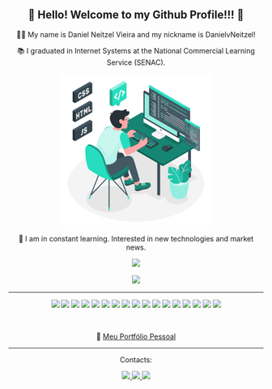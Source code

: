 <div align="center">
	<h2>👋 Hello! Welcome to my Github Profile!!! 🎉</h2>
	<p>👩‍💻 My name is Daniel Neitzel Vieira and my nickname is DanielvNeitzel!</p>
	<p>📚 I graduated in Internet Systems at the National Commercial Learning Service (SENAC).</p>
	<img width="300px" src="bg-two-r.png">
	<p>🚀 I am in constant learning. Interested in new technologies and market news.</p>
	<p align="center">
		<img src="https://github-readme-stats.vercel.app/api/top-langs?username=DanielvNeitzel&show_icons=true&hide_border=true&count_private=true&theme=vision-friendly-dark&title_color=7159c1&icon_color=7159c1&layout=compact" />
	</p>
	<p align="center">
		<img src="https://github-readme-stats.vercel.app/api?username=DanielvNeitzel&show_icons=true&hide_border=true&count_private=true&theme=vision-friendly-dark&title_color=7159c1&icon_color=7159c1&hide=stars,issues" />
	</p>
	<hr>
	<p align="center">
		<img src="https://img.shields.io/badge/HTML5-E34F26?style=for-the-badge&logo=html5&logoColor=white">
		<img src="https://img.shields.io/badge/CSS3-1572B6?style=for-the-badge&logo=css3&logoColor=white">
		<img src="https://img.shields.io/badge/JavaScript-F7DF1E?style=for-the-badge&logo=javascript&logoColor=black">
		<img src="https://img.shields.io/badge/Angular-DD0031?style=for-the-badge&logo=angular&logoColor=white">
		<img src="https://img.shields.io/badge/AngularJS-E23237?style=for-the-badge&logo=angularjs&logoColor=white">
		<img src="https://img.shields.io/badge/Bootstrap-563D7C?style=for-the-badge&logo=bootstrap&logoColor=white">
		<img src="https://img.shields.io/badge/jQuery-0769AD?style=for-the-badge&logo=jquery&logoColor=white">
		<img src="https://img.shields.io/badge/Python-14354C?style=for-the-badge&logo=python&logoColor=white">
		<img src="https://img.shields.io/badge/Java-ED8B00?style=for-the-badge&logo=openjdk&logoColor=white">
		<img src="https://img.shields.io/badge/GIT-E44C30?style=for-the-badge&logo=git&logoColor=white">
		<img src="https://img.shields.io/badge/Canva-%2300C4CC.svg?&style=for-the-badge&logo=Canva&logoColor=white">
		<img src="https://img.shields.io/badge/MySQL-005C84?style=for-the-badge&logo=mysql&logoColor=white">
		<img src="https://img.shields.io/badge/Node.js-43853D?style=for-the-badge&logo=node.js&logoColor=white">
		<img src="https://img.shields.io/badge/React-20232A?style=for-the-badge&logo=react&logoColor=61DAFB">
		<img src="https://img.shields.io/badge/Wordpress-21759B?style=for-the-badge&logo=wordpress&logoColor=white">
		<img src="https://img.shields.io/badge/Google%20Analytics-E37400?style=for-the-badge&logo=google%20analytics&logoColor=white">
		<img src="https://img.shields.io/badge/Jest-323330?style=for-the-badge&logo=Jest&logoColor=white">
	</p>
	<br>
	<p align="center">
		🔗 <a href="http://www.danielneitzel.com.br">Meu Portfólio Pessoal</a>
	</p>
	<hr>
	<div>
		<p align="center">Contacts:</p> 
		<p align="center">
			<a href="https://www.instagram.com/danielvneitzel/" target="_blank">
				<img src="https://img.shields.io/badge/-Instagram-%23E4405F?style=for-the-badge&logo=instagram&logoColor=white" target="_blank">
			</a>
			<a href = "mailto:daniel_neitzel@hotmail.com">
				<img src="https://img.shields.io/badge/Gmail-D14836?style=for-the-badge&logo=gmail&logoColor=white" target="_blank">
			</a>
			<a href="https://www.linkedin.com/in/danielneitzel/" target="_blank">
				<img src="https://img.shields.io/badge/-LinkedIn-%230077B5?style=for-the-badge&logo=linkedin&logoColor=white" target="_blank">
			</a>
		</p>  
	</div>
</div>
